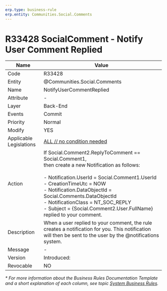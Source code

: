 ```yaml
---
erp.type: business-rule
erp.entity: Communities.Social.Comments
---
```


# R33428 SocialComment - Notify User Comment Replied

| Name | Value |
| ---- | ----- |
| Code | R33428 |
| Entity | @Communities.Social.Comments |
| Name | NotifyUserCommentReplied |
| Attribute | - |
| Layer | Back-End |
| Events | Commit |
| Priority | Normal |
| Modify | YES |
| Applicable Legislations | [ALL // no condition needed](xref:applicable-legislations) |
| Action | If Social.Comment2.ReplyToComment == Social.Comment1, <br> then create a new Notification as follows: <br><br> - Notification.UserId = Social.Comment1.UserId <br> - CreationTimeUtc =  NOW <br> - Notification.DataObjectId = Social.Comments.DataObjectId <br> - NotificationClass = NT_SOC_REPLY <br> - Subject = {Social.Comment2.User.FullName} replied to your comment.|
| Description| When a user replied to your comment, the rule creates a notification for you. This notification will then be sent to the user by the @notifications system.|  
| Message | - |
| Version | Introduced:  |
| Revocable | NO |

*\* For more information about the Business Rules Documentation Template and a short explanation of each column, see
topic [System Business Rules](../templates/template-description-system-business-rules.md).*
